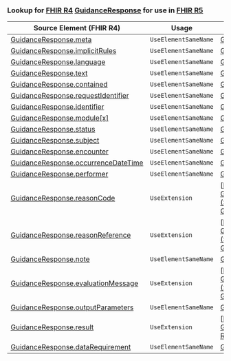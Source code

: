 ### Lookup for [FHIR R4](https://hl7.org/fhir/R4/) [GuidanceResponse](https://hl7.org/fhir/R4/GuidanceResponse.html) for use in [FHIR R5](https://hl7.org/fhir/R5/)

| Source Element (FHIR R4) | Usage | Target |
| -------------- | ----- | ------ |
| [GuidanceResponse.meta](https://hl7.org/fhir/R4/GuidanceResponse.html#resource) | `UseElementSameName` | [GuidanceResponse.meta](https://hl7.org/fhir/R5/GuidanceResponse.html#resource) |
| [GuidanceResponse.implicitRules](https://hl7.org/fhir/R4/GuidanceResponse.html#resource) | `UseElementSameName` | [GuidanceResponse.implicitRules](https://hl7.org/fhir/R5/GuidanceResponse.html#resource) |
| [GuidanceResponse.language](https://hl7.org/fhir/R4/GuidanceResponse.html#resource) | `UseElementSameName` | [GuidanceResponse.language](https://hl7.org/fhir/R5/GuidanceResponse.html#resource) |
| [GuidanceResponse.text](https://hl7.org/fhir/R4/GuidanceResponse.html#resource) | `UseElementSameName` | [GuidanceResponse.text](https://hl7.org/fhir/R5/GuidanceResponse.html#resource) |
| [GuidanceResponse.contained](https://hl7.org/fhir/R4/GuidanceResponse.html#resource) | `UseElementSameName` | [GuidanceResponse.contained](https://hl7.org/fhir/R5/GuidanceResponse.html#resource) |
| [GuidanceResponse.requestIdentifier](https://hl7.org/fhir/R4/GuidanceResponse.html#resource) | `UseElementSameName` | [GuidanceResponse.requestIdentifier](https://hl7.org/fhir/R5/GuidanceResponse.html#resource) |
| [GuidanceResponse.identifier](https://hl7.org/fhir/R4/GuidanceResponse.html#resource) | `UseElementSameName` | [GuidanceResponse.identifier](https://hl7.org/fhir/R5/GuidanceResponse.html#resource) |
| [GuidanceResponse.module[x]](https://hl7.org/fhir/R4/GuidanceResponse.html#resource) | `UseElementSameName` | [GuidanceResponse.module[x]](https://hl7.org/fhir/R5/GuidanceResponse.html#resource) |
| [GuidanceResponse.status](https://hl7.org/fhir/R4/GuidanceResponse.html#resource) | `UseElementSameName` | [GuidanceResponse.status](https://hl7.org/fhir/R5/GuidanceResponse.html#resource) |
| [GuidanceResponse.subject](https://hl7.org/fhir/R4/GuidanceResponse.html#resource) | `UseElementSameName` | [GuidanceResponse.subject](https://hl7.org/fhir/R5/GuidanceResponse.html#resource) |
| [GuidanceResponse.encounter](https://hl7.org/fhir/R4/GuidanceResponse.html#resource) | `UseElementSameName` | [GuidanceResponse.encounter](https://hl7.org/fhir/R5/GuidanceResponse.html#resource) |
| [GuidanceResponse.occurrenceDateTime](https://hl7.org/fhir/R4/GuidanceResponse.html#resource) | `UseElementSameName` | [GuidanceResponse.occurrenceDateTime](https://hl7.org/fhir/R5/GuidanceResponse.html#resource) |
| [GuidanceResponse.performer](https://hl7.org/fhir/R4/GuidanceResponse.html#resource) | `UseElementSameName` | [GuidanceResponse.performer](https://hl7.org/fhir/R5/GuidanceResponse.html#resource) |
| [GuidanceResponse.reasonCode](https://hl7.org/fhir/R4/GuidanceResponse.html#resource) | `UseExtension` | [http://hl7.org/fhir/4.0/StructureDefinition/extension-GuidanceResponse.reasonCode](StructureDefinition-ext-R4-GuidanceResponse.reasonCode.html) |
| [GuidanceResponse.reasonReference](https://hl7.org/fhir/R4/GuidanceResponse.html#resource) | `UseExtension` | [http://hl7.org/fhir/4.0/StructureDefinition/extension-GuidanceResponse.reasonReference](StructureDefinition-ext-R4-GuidanceResponse.reasonReference.html) |
| [GuidanceResponse.note](https://hl7.org/fhir/R4/GuidanceResponse.html#resource) | `UseElementSameName` | [GuidanceResponse.note](https://hl7.org/fhir/R5/GuidanceResponse.html#resource) |
| [GuidanceResponse.evaluationMessage](https://hl7.org/fhir/R4/GuidanceResponse.html#resource) | `UseExtension` | [http://hl7.org/fhir/4.0/StructureDefinition/extension-GuidanceResponse.evaluationMessage](StructureDefinition-ext-R4-GuidanceResponse.evaluationMessage.html) |
| [GuidanceResponse.outputParameters](https://hl7.org/fhir/R4/GuidanceResponse.html#resource) | `UseElementSameName` | [GuidanceResponse.outputParameters](https://hl7.org/fhir/R5/GuidanceResponse.html#resource) |
| [GuidanceResponse.result](https://hl7.org/fhir/R4/GuidanceResponse.html#resource) | `UseExtension` | [http://hl7.org/fhir/4.0/StructureDefinition/extension-GuidanceResponse.result](StructureDefinition-ext-R4-GuidanceResponse.result.html) |
| [GuidanceResponse.dataRequirement](https://hl7.org/fhir/R4/GuidanceResponse.html#resource) | `UseElementSameName` | [GuidanceResponse.dataRequirement](https://hl7.org/fhir/R5/GuidanceResponse.html#resource) |
